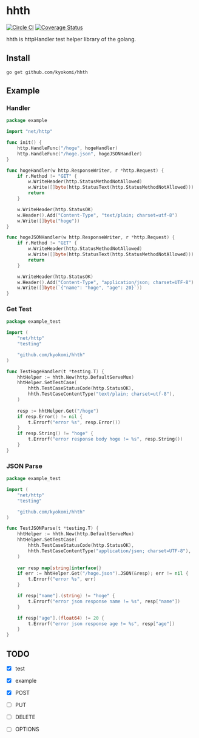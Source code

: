 hhth
=====================

[![Circle CI](https://circleci.com/gh/kyokomi/hhth.svg?style=svg)](https://circleci.com/gh/kyokomi/hhth)
[![Coverage Status](https://coveralls.io/repos/kyokomi/hhth/badge.svg?branch=master&service=github)](https://coveralls.io/github/kyokomi/hhth?branch=master)


hhth is httpHandler test helper library of the golang.

## Install

```
go get github.com/kyokomi/hhth
```

## Example

### Handler

```go
package example

import "net/http"

func init() {
	http.HandleFunc("/hoge", hogeHandler)
	http.HandleFunc("/hoge.json", hogeJSONHandler)
}

func hogeHandler(w http.ResponseWriter, r *http.Request) {
	if r.Method != "GET" {
		w.WriteHeader(http.StatusMethodNotAllowed)
		w.Write([]byte(http.StatusText(http.StatusMethodNotAllowed)))
		return
	}

	w.WriteHeader(http.StatusOK)
	w.Header().Add("Content-Type", "text/plain; charset=utf-8")
	w.Write([]byte("hoge"))
}

func hogeJSONHandler(w http.ResponseWriter, r *http.Request) {
	if r.Method != "GET" {
		w.WriteHeader(http.StatusMethodNotAllowed)
		w.Write([]byte(http.StatusText(http.StatusMethodNotAllowed)))
		return
	}

	w.WriteHeader(http.StatusOK)
	w.Header().Add("Content-Type", "application/json; charset=UTF-8")
	w.Write([]byte(`{"name": "hoge", "age": 20}`))
}
```

### Get Test

```go
package example_test

import (
	"net/http"
	"testing"

	"github.com/kyokomi/hhth"
)

func TestHogeHandler(t *testing.T) {
	hhtHelper := hhth.New(http.DefaultServeMux)
	hhtHelper.SetTestCase(
		hhth.TestCaseStatusCode(http.StatusOK),
		hhth.TestCaseContentType("text/plain; charset=utf-8"),
	)
	
	resp := hhtHelper.Get("/hoge")
	if resp.Error() != nil {
		t.Errorf("error %s", resp.Error())
	}
	if resp.String() != "hoge" {
		t.Errorf("error response body hoge != %s", resp.String())
	}
}
```

### JSON Parse

```go
package example_test

import (
	"net/http"
	"testing"

	"github.com/kyokomi/hhth"
)

func TestJSONParse(t *testing.T) {
	hhtHelper := hhth.New(http.DefaultServeMux)
	hhtHelper.SetTestCase(
		hhth.TestCaseStatusCode(http.StatusOK),
		hhth.TestCaseContentType("application/json; charset=UTF-8"),
	)
	
	var resp map[string]interface{}
	if err := hhtHelper.Get("/hoge.json").JSON(&resp); err != nil {
		t.Errorf("error %s", err)
	}

	if resp["name"].(string) != "hoge" {
		t.Errorf("error json response name != %s", resp["name"])
	}

	if resp["age"].(float64) != 20 {
		t.Errorf("error json response age != %s", resp["age"])
	}
}
```

## TODO

- [x] test
- [x] example
- [x] POST
- [ ] PUT
- [ ] DELETE
- [ ] OPTIONS


